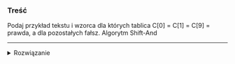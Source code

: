 ### Treść
Podaj przykład tekstu i wzorca dla których tablica C[0] = C[1] = C[9] = prawda, a dla pozostałych fałsz. Algorytm Shift-And

------
<details><summary>Rozwiązanie</summary>
<p>

